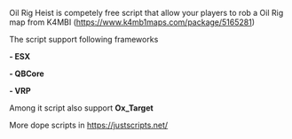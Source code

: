 Oil Rig Heist is competely free script that allow your players to rob a Oil Rig  map from K4MBI (https://www.k4mb1maps.com/package/5165281)

The script support following frameworks

**- ESX** 

**- QBCore** 

**- VRP** 

Among it script also support **Ox_Target**

More dope scripts in https://justscripts.net/ 
